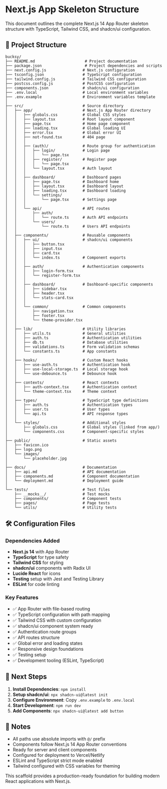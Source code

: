 # Next.js App Skeleton Structure

This document outlines the complete Next.js 14 App Router skeleton structure with TypeScript, Tailwind CSS, and shadcn/ui configuration.

## 📁 Project Structure

```
bucksy/
├── README.md                      # Project documentation
├── package.json                   # Project dependencies and scripts  
├── next.config.js                # Next.js configuration
├── tsconfig.json                 # TypeScript configuration
├── tailwind.config.js            # Tailwind CSS configuration
├── postcss.config.js             # PostCSS configuration
├── components.json               # shadcn/ui configuration
├── .env.local                    # Local environment variables
├── .env.example                  # Environment variables template
│
├── src/                          # Source directory
│   ├── app/                      # Next.js App Router directory
│   │   ├── globals.css           # Global CSS styles
│   │   ├── layout.tsx            # Root layout component
│   │   ├── page.tsx              # Home page component
│   │   ├── loading.tsx           # Global loading UI
│   │   ├── error.tsx             # Global error UI
│   │   ├── not-found.tsx         # 404 page
│   │   │
│   │   ├── (auth)/               # Route group for authentication
│   │   │   ├── login/            # Login page
│   │   │   │   └── page.tsx
│   │   │   ├── register/         # Register page
│   │   │   │   └── page.tsx
│   │   │   └── layout.tsx        # Auth layout
│   │   │
│   │   ├── dashboard/            # Dashboard pages
│   │   │   ├── page.tsx          # Dashboard home
│   │   │   ├── layout.tsx        # Dashboard layout
│   │   │   ├── loading.tsx       # Dashboard loading
│   │   │   └── settings/
│   │   │       └── page.tsx      # Settings page
│   │   │
│   │   └── api/                  # API routes
│   │       ├── auth/
│   │       │   └── route.ts      # Auth API endpoints
│   │       └── users/
│   │           └── route.ts      # Users API endpoints
│   │
│   ├── components/               # Reusable components
│   │   ├── ui/                   # shadcn/ui components
│   │   │   ├── button.tsx
│   │   │   ├── input.tsx
│   │   │   ├── card.tsx
│   │   │   └── index.ts          # Component exports
│   │   │
│   │   ├── auth/                 # Authentication components
│   │   │   ├── login-form.tsx
│   │   │   └── register-form.tsx
│   │   │
│   │   ├── dashboard/            # Dashboard-specific components
│   │   │   ├── sidebar.tsx
│   │   │   ├── header.tsx
│   │   │   └── stats-card.tsx
│   │   │
│   │   └── common/               # Common components
│   │       ├── navigation.tsx
│   │       ├── footer.tsx
│   │       └── theme-provider.tsx
│   │
│   ├── lib/                      # Utility libraries
│   │   ├── utils.ts              # General utilities
│   │   ├── auth.ts               # Authentication utilities
│   │   ├── db.ts                 # Database utilities
│   │   ├── validations.ts        # Form validation schemas
│   │   └── constants.ts          # App constants
│   │
│   ├── hooks/                    # Custom React hooks
│   │   ├── use-auth.ts           # Authentication hook
│   │   ├── use-local-storage.ts  # Local storage hook
│   │   └── use-debounce.ts       # Debounce hook
│   │
│   ├── contexts/                 # React contexts
│   │   ├── auth-context.tsx      # Authentication context
│   │   └── theme-context.tsx     # Theme context
│   │
│   ├── types/                    # TypeScript type definitions
│   │   ├── auth.ts               # Authentication types
│   │   ├── user.ts               # User types
│   │   └── api.ts                # API response types
│   │
│   └── styles/                   # Additional styles
│       ├── globals.css           # Global styles (linked from app/)
│       └── components.css        # Component-specific styles
│
├── public/                       # Static assets
│   ├── favicon.ico
│   ├── logo.png
│   └── images/
│       └── placeholder.jpg
│
├── docs/                         # Documentation
│   ├── api.md                    # API documentation
│   ├── components.md             # Component documentation
│   └── deployment.md             # Deployment guide
│
└── tests/                        # Test files
    ├── __mocks__/                # Test mocks
    ├── components/               # Component tests
    ├── pages/                    # Page tests
    └── utils/                    # Utility tests
```

## 🛠️ Configuration Files

### Dependencies Added
- **Next.js 14** with App Router
- **TypeScript** for type safety
- **Tailwind CSS** for styling
- **shadcn/ui** components with Radix UI
- **Lucide React** for icons
- **Testing** setup with Jest and Testing Library
- **ESLint** for code linting

### Key Features
- ✅ App Router with file-based routing
- ✅ TypeScript configuration with path mapping
- ✅ Tailwind CSS with custom configuration
- ✅ shadcn/ui component system ready
- ✅ Authentication route groups
- ✅ API routes structure
- ✅ Global error and loading states
- ✅ Responsive design foundations
- ✅ Testing setup
- ✅ Development tooling (ESLint, TypeScript)

## 🚀 Next Steps

1. **Install Dependencies**: `npm install`
2. **Setup shadcn/ui**: `npx shadcn-ui@latest init`
3. **Configure Environment**: Copy `.env.example` to `.env.local`
4. **Start Development**: `npm run dev`
5. **Add Components**: `npx shadcn-ui@latest add button`

## 📝 Notes

- All paths use absolute imports with `@/` prefix
- Components follow Next.js 14 App Router conventions
- Ready for server and client components
- Configured for deployment to Vercel/Netlify
- ESLint and TypeScript strict mode enabled
- Tailwind configured with CSS variables for theming

This scaffold provides a production-ready foundation for building modern React applications with Next.js.
